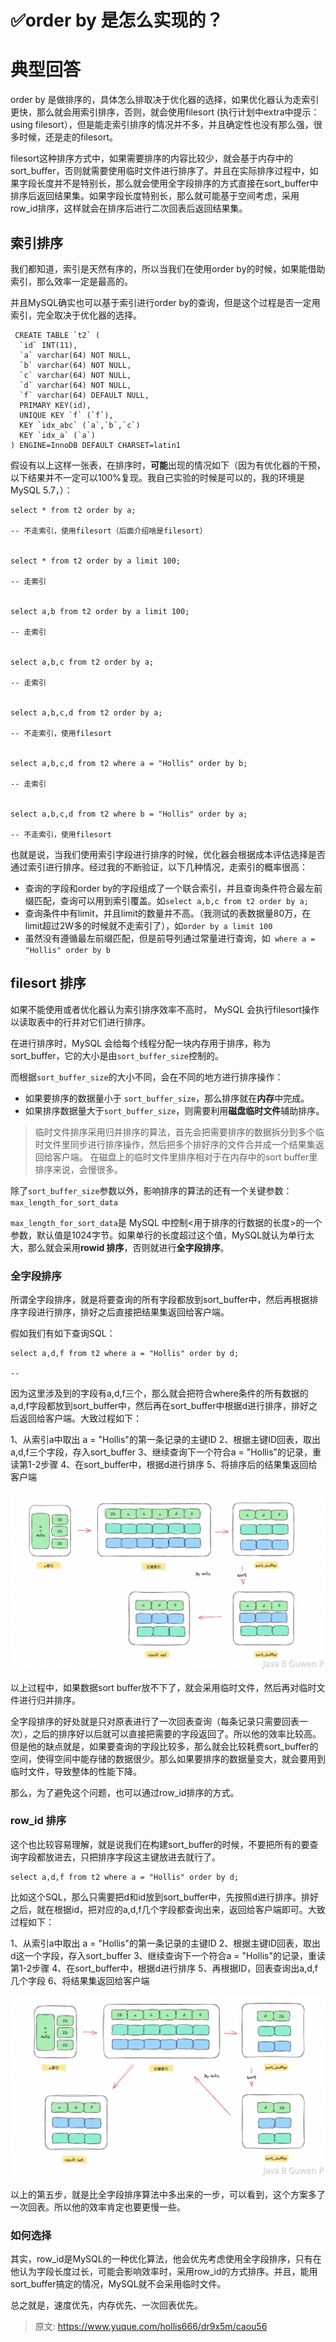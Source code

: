 # ✅order by 是怎么实现的？


# 典型回答

order by 是做排序的，具体怎么排取决于优化器的选择，如果优化器认为走索引更快，那么就会用索引排序，否则，就会使用filesort (执行计划中extra中提示：using filesort），但是能走索引排序的情况并不多，并且确定性也没有那么强，很多时候，还是走的filesort。

filesort这种排序方式中，如果需要排序的内容比较少，就会基于内存中的sort_buffer，否则就需要使用临时文件进行排序了。并且在实际排序过程中，如果字段长度并不是特别长，那么就会使用全字段排序的方式直接在sort_buffer中排序后返回结果集。如果字段长度特别长，那么就可能基于空间考虑，采用row_id排序，这样就会在排序后进行二次回表后返回结果集。


## 索引排序

我们都知道，索引是天然有序的，所以当我们在使用order by的时候，如果能借助索引，那么效率一定是最高的。

并且MySQL确实也可以基于索引进行order by的查询，但是这个过程是否一定用索引，完全取决于优化器的选择。

```
 CREATE TABLE `t2` (          
  `id` INT(11),
  `a` varchar(64) NOT NULL,                                                                                                                                                          
  `b` varchar(64) NOT NULL,                                                                                                                                                          
  `c` varchar(64) NOT NULL,                                                                                                                                                          
  `d` varchar(64) NOT NULL,                                                                                                                                                          
  `f` varchar(64) DEFAULT NULL,    
  PRIMARY KEY(id),
  UNIQUE KEY `f` (`f`),                                                                                                                                                              
  KEY `idx_abc` (`a`,`b`,`c`)         
  KEY `idx_a` (`a`)    
) ENGINE=InnoDB DEFAULT CHARSET=latin1
```

假设有以上这样一张表，在排序时，**可能**出现的情况如下（因为有优化器的干预，以下结果并不一定可以100%复现。我自己实验的时候是可以的，我的环境是MySQL 5.7，）：

```
select * from t2 order by a;

-- 不走索引，使用filesort（后面介绍啥是filesort）


select * from t2 order by a limit 100;

-- 走索引


select a,b from t2 order by a limit 100;

-- 走索引


select a,b,c from t2 order by a;

-- 走索引


select a,b,c,d from t2 order by a;

-- 不走索引，使用filesort


select a,b,c,d from t2 where a = "Hollis" order by b;

-- 走索引


select a,b,c,d from t2 where b = "Hollis" order by a;

-- 不走索引，使用filesort

```

也就是说，当我们使用索引字段进行排序的时候，优化器会根据成本评估选择是否通过索引进行排序。经过我的不断验证，以下几种情况，走索引的概率很高：

- 查询的字段和order by的字段组成了一个联合索引，并且查询条件符合最左前缀匹配，查询可以用到索引覆盖。如`select a,b,c from t2 order by a;`
- 查询条件中有limit，并且limit的数量并不高。（我测试的表数据量80万，在limit超过2W多的时候就不走索引了），如`order by a limit 100`
- 虽然没有遵循最左前缀匹配，但是前导列通过常量进行查询，如` where a = "Hollis" order by b`


## filesort 排序

如果不能使用或者优化器认为索引排序效率不高时， MySQL 会执行filesort操作以读取表中的行并对它们进行排序。

在进行排序时，MySQL 会给每个线程分配一块内存用于排序，称为 sort_buffer，它的大小是由`sort_buffer_size`控制的。

而根据`sort_buffer_size`的大小不同，会在不同的地方进行排序操作：

- 如果要排序的数据量小于 `sort_buffer_size`，那么排序就在**内存**中完成。
- 如果排序数据量大于`sort_buffer_size`，则需要利用**磁盘临时文件**辅助排序。

> 临时文件排序采用归并排序的算法，首先会把需要排序的数据拆分到多个临时文件里同步进行排序操作，然后把多个排好序的文件合并成一个结果集返回给客户端。
> 在磁盘上的临时文件里排序相对于在内存中的sort buffer里排序来说，会慢很多。


除了`sort_buffer_size`参数以外，影响排序的算法的还有一个关键参数：`max_length_for_sort_data`

`max_length_for_sort_data`是 MySQL 中控制<用于排序的行数据的长度>的一个参数，默认值是1024字节。如果单行的长度超过这个值，MySQL就认为单行太大，那么就会采用**rowid 排序**，否则就进行**全字段排序**。


### 全字段排序

所谓全字段排序，就是将要查询的所有字段都放到sort_buffer中，然后再根据排序字段进行排序，排好之后直接把结果集返回给客户端。

假如我们有如下查询SQL：

```
select a,d,f from t2 where a = "Hollis" order by d;

-- 
```

因为这里涉及到的字段有a,d,f三个，那么就会把符合where条件的所有数据的a,d,f字段都放到sort_buffer中，然后再在sort_buffer中根据d进行排序，排好之后返回给客户端。大致过程如下：

1、从索引a中取出 a = "Hollis"的第一条记录的主键ID
2、根据主键ID回表，取出a,d,f三个字段，存入sort_buffer
3、继续查询下一个符合a = "Hollis"的记录，重读第1-2步骤
4、在sort_buffer中，根据d进行排序
5、将排序后的结果集返回给客户端

![image.png](./img/hMg1bHmT0-iqYq66/1705327004578-ab52ae7b-14ad-447e-b493-b3e06a7f3d74-509030.png)

以上过程中，如果数据sort buffer放不下了，就会采用临时文件，然后再对临时文件进行归并排序。

全字段排序的好处就是只对原表进行了一次回表查询（每条记录只需要回表一次），之后的排序好以后就可以直接把需要的字段返回了。所以他的效率比较高。但是他的缺点就是，如果要查询的字段比较多，那么就会比较耗费sort_buffer的空间，使得空间中能存储的数据很少。那么如果要排序的数据量变大，就会要用到临时文件，导致整体的性能下降。

那么，为了避免这个问题，也可以通过row_id排序的方式。


### row_id 排序

这个也比较容易理解，就是说我们在构建sort_buffer的时候，不要把所有的要查询字段都放进去，只把排序字段这主键放进去就行了。

```
select a,d,f from t2 where a = "Hollis" order by d;
```

比如这个SQL，那么只需要把d和id放到sort_buffer中，先按照d进行排序。排好之后，就在根据id，把对应的a,d,f几个字段都查询出来，返回给客户端即可。大致过程如下：

1、从索引a中取出 a = "Hollis"的第一条记录的主键ID
2、根据主键ID回表，取出d这一个字段，存入sort_buffer
3、继续查询下一个符合a = "Hollis"的记录，重读第1-2步骤
4、在sort_buffer中，根据d进行排序
5、再根据ID，回表查询出a,d,f几个字段
6、将结果集返回给客户端

![image.png](./img/hMg1bHmT0-iqYq66/1705327030869-b238aa06-2977-4c3e-a382-183e6ba98fd8-258224.png)

以上的第五步，就是比全字段排序算法中多出来的一步，可以看到，这个方案多了一次回表。所以他的效率肯定也要更慢一些。


### 如何选择

其实，row_id是MySQL的一种优化算法，他会优先考虑使用全字段排序，只有在他认为字段长度过长，可能会影响效率时，采用row_id的方式排序。并且，能用sort_buffer搞定的情况，MySQL就不会采用临时文件。

总之就是，速度优先，内存优先、一次回表优先。



> 原文: <https://www.yuque.com/hollis666/dr9x5m/caou56>